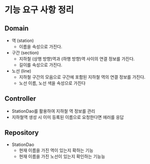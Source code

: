 # 기능 요구 사항 정리
## Domain
- 역 (station)
    - 이름을 속성으로 가진다.
- 구간 (section)
    - 지하철 (상행 방향)역과 (하행 방향)역 사이의 연결 정보를 가진다.
    - 길이를 속성으로 가진다. 
- 노선 (line)
    - 지하철 구간의 모음으로 구간에 포함된 지하철 역의 연결 정보를 가진다. 
    - 노선 이름, 노선 색을 속성으로 가진다
    
## Controller
- StationDao를 활용하여 지하철 역 정보를 관리
- 지하철역 생성 시 이미 등록된 이름으로 요청한다면 에러를 응답

## Repository
- StationDao
  - 현재 이름을 가진 역이 있는지 확하는 기능
  - 현재 이름을 가진 노선이 있는지 확인하는 기능능
